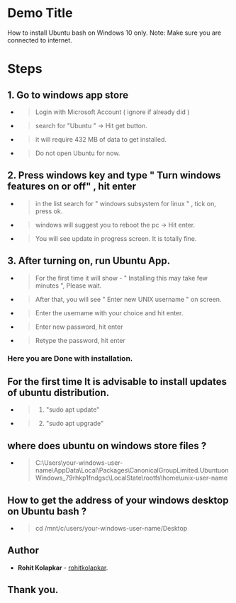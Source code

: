 # Demo Title

How to install Ubuntu bash on Windows 10 only.
Note: Make sure you are connected to internet.

# Steps

## 1. Go to windows app store
- > Login with Microsoft Account ( ignore if already did ) 
- > search for "Ubuntu " -> Hit get button. 
- > it will require 432 MB of data to get installed.
- > Do not open Ubuntu for now.

## 2. Press windows key and type " Turn windows features on or off" , hit enter
- > in the list search for " windows subsystem for linux " , tick on, press ok. 
- > windows will suggest you to reboot the pc -> Hit enter.
- > You will see update in progress screen. It is totally fine.

## 3. After turning on, run Ubuntu App.
- > For the first time it will show - " Installing this may take few minutes ", Please wait.
- > After that, you will see " Enter new UNIX username " on screen.
- > Enter the username with your choice and hit enter.
- > Enter new password, hit enter
- > Retype the password, hit enter

### Here you are Done with installation.

## For the first time It is advisable to install updates of ubuntu distribution.
- > 1. "sudo apt update" 
- > 2. "sudo apt upgrade"

## where does ubuntu on windows store files ?
- > C:\Users\your-windows-user-name\AppData\Local\Packages\CanonicalGroupLimited.UbuntuonWindows_79rhkp1fndgsc\LocalState\rootfs\home\unix-user-name

## How to get the address of your windows desktop on Ubuntu bash ?
- > cd /mnt/c/users/your-windows-user-name/Desktop

## Author

* **Rohit Kolapkar** - [rohitkolapkar](https://github.com/rohitkolapkar).

## Thank you. 
 
